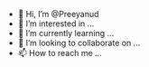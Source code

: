 - 👋 Hi, I’m @Preeyanud
- 👀 I’m interested in ...
- 🌱 I’m currently learning ...
- 💞️ I’m looking to collaborate on ...
- 📫 How to reach me ...

<!---
Preeyanud/Preeyanud is a ✨ special ✨ repository because its `README.md` (this file) appears on your GitHub profile.
You can click the Preview link to take a look at your changes.
--->
